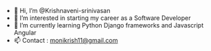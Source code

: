 - 👋 Hi, I’m @Krishnaveni-srinivasan
- 👀 I’m interested in starting my career as a Software Developer
- 🌱 I’m currently learning Python Django frameworks and Javascript Angular
- 📫 Contact : monikrish11@gmail.com

<!---
Krishnaveni-srinivasan/Krishnaveni-srinivasan is a ✨ special ✨ repository because its `README.md` (this file) appears on your GitHub profile.
You can click the Preview link to take a look at your changes.
--->
